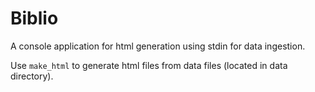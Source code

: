# Biblio
A console application for html generation using stdin for data ingestion.

Use `make_html` to generate html files from data files (located in data directory).